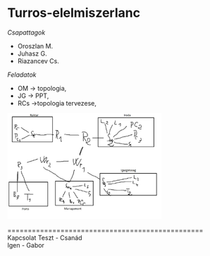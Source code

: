 # Turros-elelmiszerlanc

 *Csapattagok*
- Oroszlan M.
- Juhasz G.
- Riazancev Cs.

*Feladatok*
- OM -> topologia,
- JG -> PPT,
- RCs ->topologia tervezese,
<img src="https://raw.githubusercontent.com/OsziMisi/Turros-elelmiszerlanc/main/vazlat.png" width="350px">





















================================================
<br>
Kapcsolat Teszt - Csanád
<br>
Igen - Gabor
